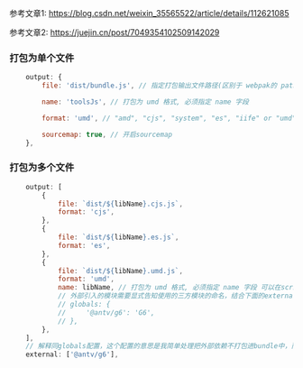 <!--
 * @Author: xiaoning.li@inossem.com
 * @Date: 2022-07-28 15:27:33
 * @LastEditors: xiaoning.li@inossem.com
 * @LastEditTime: 2022-08-09 10:34:09
 * @Description: 
-->
参考文章1: https://blog.csdn.net/weixin_35565522/article/details/112621085

参考文章2: https://juejin.cn/post/7049354102509142029
### 打包为单个文件
```js
    output: {
        file: 'dist/bundle.js', // 指定打包输出文件路径(区别于 webpak的 path)

        name: 'toolsJs', // 打包为 umd 格式, 必须指定 name 字段

        format: 'umd', // "amd", "cjs", "system", "es", "iife" or "umd"

        sourcemap: true, // 开启sourcemap
    },
```

### 打包为多个文件
```js
    output: [
        {
            file: `dist/${libName}.cjs.js`,
            format: 'cjs',
        },
        {
            file: `dist/${libName}.es.js`,
            format: 'es',
        },
        {
            file: `dist/${libName}.umd.js`,
            format: 'umd',
            name: libName, // 打包为 umd 格式, 必须指定 name 字段 可以在script标签引入后window下会挂载该属性的变量来使用你的类库方法
            // 外部引入的模块需要显式告知使用的三方模块的命名，结合下面的external使用
            // globals: {
            //     '@antv/g6': 'G6',
            // },
        },
    ],
    // 解释同globals配置，这个配置的意思是我简单处理把外部依赖不打包进bundle中，而是前置引入或者作为依赖安装使用
    external: ['@antv/g6'],
```